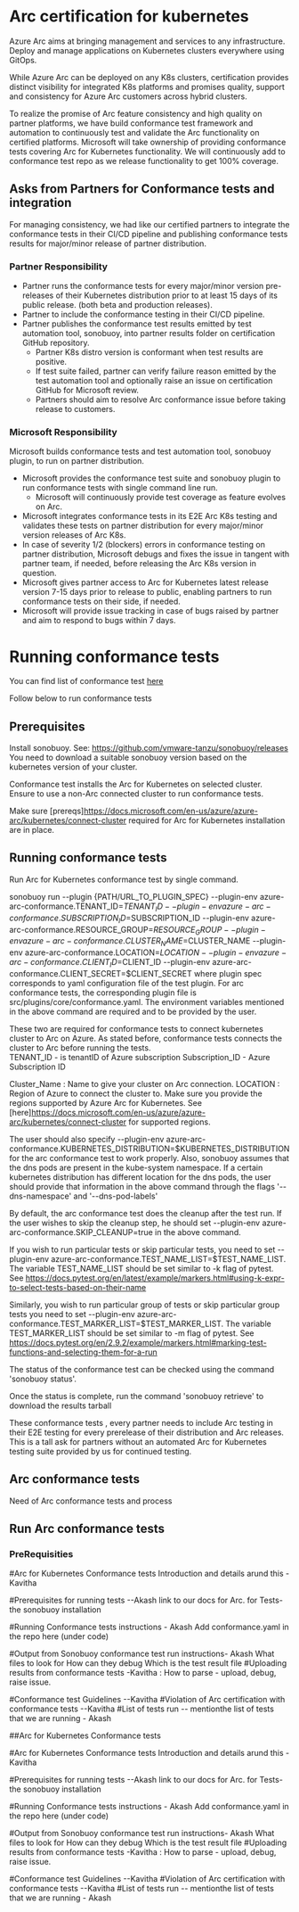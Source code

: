  # Arc certification for kubernetes

 Azure Arc aims at bringing management and services to any infrastructure. Deploy and manage applications on Kubernetes clusters everywhere using GitOps.  

While Azure Arc can be deployed on any K8s clusters, certification provides distinct visibility for integrated K8s platforms and promises quality, support and consistency for Azure Arc customers across hybrid clusters. 

To realize the promise of Arc feature consistency and high quality on partner platforms, we have build conformance test framework and automation to continuously test and validate the Arc functionality on certified platforms. Microsoft will take ownership of providing conformance tests covering Arc for Kubernetes functionality. We will continuously add to conformance test repo as we release functionality to get 100% coverage. 

## Asks from Partners for Conformance tests and integration

For managing consistency, we had like our certified partners to integrate the conformance tests in their CI/CD pipeline and publishing conformance tests results for major/minor release of partner distribution. 

### Partner Responsibility
- Partner runs the conformance tests for every major/minor version pre-releases of their Kubernetes distribution prior to at least 15 days of its public release. (both beta and production releases). 
- Partner to include the conformance testing in their CI/CD pipeline.
- Partner publishes the conformance test results emitted by test automation tool, sonobuoy, into partner results folder on certification GitHub repository. 
    - Partner K8s distro version is conformant when test results are positive. 
    - If test suite failed, partner can verify failure reason emitted by the test automation tool and optionally raise an issue on certification GitHub for Microsoft review. 
    - Partners should aim to resolve Arc conformance issue before taking release to customers.   

### Microsoft Responsibility 
Microsoft builds conformance tests and test automation tool, sonobuoy plugin, to run on partner distribution. 
- Microsoft provides the conformance test suite and sonobuoy plugin to run conformance tests with single command line run. 
    - Microsoft will continuously provide test coverage as feature evolves on Arc. 
- Microsoft integrates conformance tests in its E2E Arc K8s testing and validates these tests on partner distribution for every major/minor version releases of Arc K8s. 
- In case of severity 1/2 (blockers) errors in conformance testing on partner distribution, Microsoft debugs and fixes the issue in tangent with partner team, if needed, before releasing the Arc K8s version in question.     
- Microsoft gives partner access to Arc for Kubernetes latest release version 7-15 days prior to release to public, enabling partners to run conformance tests on their side, if needed. 
- Microsoft will provide issue tracking in case of bugs raised by partner and aim to respond to bugs within 7 days. 

# Running conformance tests

You can find list of conformance test <a href="https://github.com">here</a>  

Follow below to run conformance tests

## Prerequisites 

Install sonobuoy. See: https://github.com/vmware-tanzu/sonobuoy/releases You need to download a suitable sonobuoy version based on the kubernetes version of your cluster.

Conformance test installs the Arc for Kubernetes on selected cluster. Ensure to use a non-Arc connected cluster to run conformance tests.

Make sure [prereqs]https://docs.microsoft.com/en-us/azure/azure-arc/kubernetes/connect-cluster required for Arc for Kubernetes installation are in place.

## Running conformance tests

Run Arc for Kubernetes conformance test by single command. 

sonobuoy run --plugin {PATH/URL_TO_PLUGIN_SPEC} --plugin-env azure-arc-conformance.TENANT_ID=$TENANT_ID --plugin-env azure-arc-conformance.SUBSCRIPTION_ID=$SUBSCRIPTION_ID --plugin-env azure-arc-conformance.RESOURCE_GROUP=$RESOURCE_GROUP --plugin-env azure-arc-conformance.CLUSTER_NAME=$CLUSTER_NAME --plugin-env azure-arc-conformance.LOCATION=$LOCATION --plugin-env azure-arc-conformance.CLIENT_ID=$CLIENT_ID --plugin-env azure-arc-conformance.CLIENT_SECRET=$CLIENT_SECRET where plugin spec corresponds to yaml configuration file of the test plugin. For arc conformance tests, the corresponding plugin file is src/plugins/core/conformance.yaml. The environment variables mentioned in the above command are required and to be provided by the user.

These two are required for conformance tests to connect kubernetes cluster to Arc on Azure. As stated before, conformance tests connects the cluster to Arc before running the tests.  
TENANT_ID - is tenantID of Azure subscription 
Subscription_ID - Azure Subscription ID

Cluster_Name : Name to give your cluster on Arc connection.
LOCATION : Region of Azure to connect the cluster to. Make sure you provide the regions supported by Azure Arc for Kubernetes. See [here]https://docs.microsoft.com/en-us/azure/azure-arc/kubernetes/connect-cluster for supported regions.  


The user should also specify --plugin-env azure-arc-conformance.KUBERNETES_DISTRIBUTION=$KUBERNETES_DISTRIBUTION for the arc conformance test to work properly. Also, sonobuoy assumes that the dns pods are present in the kube-system namespace. If a certain kubernetes distribution has different location for the dns pods, the user should provide that information in the above command through the flags '--dns-namespace' and '--dns-pod-labels'

By default, the arc conformance test does the cleanup after the test run. If the user wishes to skip the cleanup step, he should set --plugin-env azure-arc-conformance.SKIP_CLEANUP=true in the above command.

If you wish to run particular tests or skip particular tests, you need to set --plugin-env azure-arc-conformance.TEST_NAME_LIST=$TEST_NAME_LIST. The variable TEST_NAME_LIST should be set similar to -k flag of pytest. See https://docs.pytest.org/en/latest/example/markers.html#using-k-expr-to-select-tests-based-on-their-name

Similarly, you wish to run particular group of tests or skip particular group tests you need to set --plugin-env azure-arc-conformance.TEST_MARKER_LIST=$TEST_MARKER_LIST. The variable TEST_MARKER_LIST should be set similar to -m flag of pytest. See https://docs.pytest.org/en/2.9.2/example/markers.html#marking-test-functions-and-selecting-them-for-a-run

The status of the conformance test can be checked using the command 'sonobuoy status'.

Once the status is complete, run the command 'sonobuoy retrieve' to download the results tarball

These conformance tests , every partner needs to include Arc testing in their E2E testing for every prerelease of their distribution and Arc releases. This is a tall ask for partners without an automated Arc for Kubernetes testing suite provided by us for continued testing.

 ## Arc conformance tests

 Need of Arc conformance tests and process
 
 ## Run Arc conformance tests

 ### PreRequisities 
 
 
 #Arc for Kubernetes Conformance tests 
 Introduction and details arund this - Kavitha

#Prerequisites for running tests
--Akash link to our docs for Arc. 
for Tests- the sonobuoy installation

#Running Conformance tests
instructions - Akash
Add conformance.yaml in the repo here (under code)

#Output from Sonobuoy conformance test run
instructions- Akash
What files to look for 
How can they debug
Which is the test result file 
#Uploading results from conformance tests
-Kavitha : How to parse - upload, debug, raise issue. 

#Conformance test Guidelines
--Kavitha
#Violation of Arc certification with conformance tests 
--Kavitha
#List of tests run
-- mentionthe list of tests that we are running - Akash







##Arc for Kubernetes Conformance tests


#Arc for Kubernetes Conformance tests 
Introduction and details arund this - Kavitha

#Prerequisites for running tests
--Akash link to our docs for Arc. 
for Tests- the sonobuoy installation

#Running Conformance tests
instructions - Akash
Add conformance.yaml in the repo here (under code)

#Output from Sonobuoy conformance test run
instructions- Akash
What files to look for 
How can they debug
Which is the test result file 
#Uploading results from conformance tests
-Kavitha : How to parse - upload, debug, raise issue. 

#Conformance test Guidelines
--Kavitha
#Violation of Arc certification with conformance tests 
--Kavitha
#List of tests run
-- mentionthe list of tests that we are running - Akash

